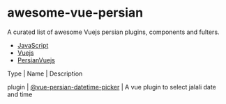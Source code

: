 # awesome-vue-persian
A curated list of awesome Vuejs persian plugins, components and fulters.

 - [JavaScript](#javascript)
 - [Vuejs](#vuejs)
 - [PersianVuejs](#persianvuejs)
 
 





Type | Name | Description

plugin | [@vue-persian-datetime-picker](https://github.com/talkhabi/vue-persian-datetime-picker) | A vue plugin to select jalali date and time

